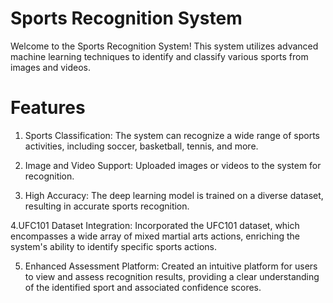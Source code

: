 # Sports Recognition System
Welcome to the Sports Recognition System! This system utilizes advanced machine learning techniques to identify and classify various sports from images and videos.

# Features
1. Sports Classification: The system can recognize a wide range of sports activities, including soccer, basketball, tennis, and more. 

2. Image and Video Support: Uploaded images or videos to the system for recognition.

3. High Accuracy: The deep learning model is trained on a diverse dataset, resulting in accurate sports recognition.

4.UFC101 Dataset Integration: Incorporated the UFC101 dataset, which encompasses a wide array of mixed martial arts actions, enriching the system's ability to                                      identify specific sports actions.

5. Enhanced Assessment Platform: Created an intuitive platform for users to view and assess recognition results, providing a clear understanding of the identified                                     sport and associated confidence scores.
